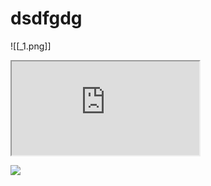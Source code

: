 # dsdfgdg
![[_1.png]]
<iframe src="https://www.bilibili.com/"></iframe>

![](https://pic2.zhimg.com/v2-87da59ccd7318222154e11263ac4ca7d_r.jpg)
